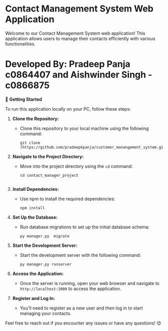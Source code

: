 # Contact Management System Web Application

Welcome to our Contact Management System web application! This application allows users to manage their contacts efficiently with various functionalities.

# Developed By: Pradeep Panja c0864407 and Aishwinder Singh - c0866875

🚀 **Getting Started**

To run this application locally on your PC, follow these steps:

1. **Clone the Repository:**
   - Clone this repository to your local machine using the following command:
     ```
     git clone (https://github.com/pradeepkpanja/customer_manangement_system.git)
     ```

2. **Navigate to the Project Directory:**
   - Move into the project directory using the `cd` command:
     ```
     cd contact_manager_project
    ```

3. **Install Dependencies:**
   - Use npm to install the required dependencies:
     ```
     npm install
     ```

4. **Set Up the Database:**
   - Run database migrations to set up the initial database schema:
     ```
     py manager.py  migrate
     ```

5. **Start the Development Server:**
   - Start the development server with the following command:
     ```
     py manager.py runserver
     ```

6. **Access the Application:**
   - Once the server is running, open your web browser and navigate to `http://localhost:3000` to access the application.

7. **Register and Log In:**
   - You'll need to register as a new user and then log in to start managing your contacts.

Feel free to reach out if you encounter any issues or have any questions! 😊
